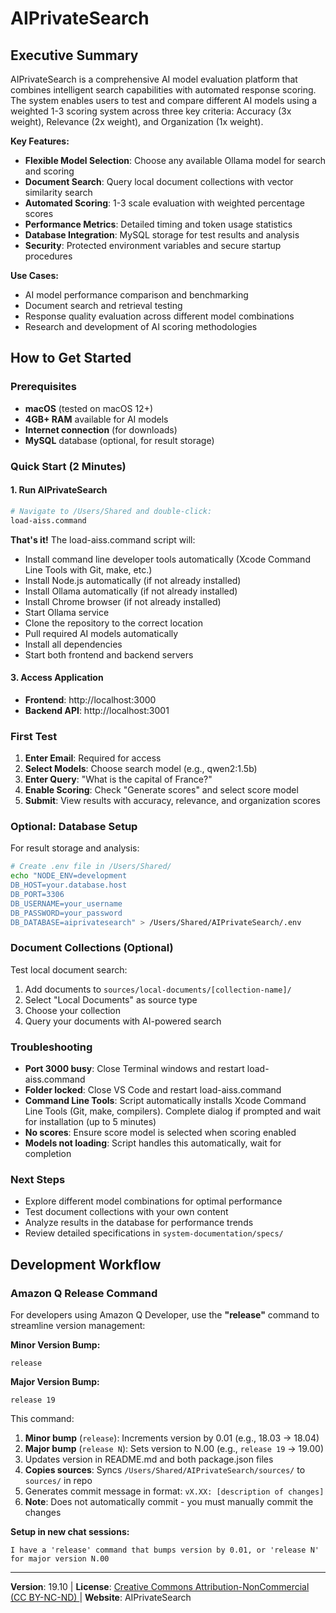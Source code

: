 # AIPrivateSearch

## Executive Summary

AIPrivateSearch is a comprehensive AI model evaluation platform that combines intelligent search capabilities with automated response scoring. The system enables users to test and compare different AI models using a weighted 1-3 scoring system across three key criteria: Accuracy (3x weight), Relevance (2x weight), and Organization (1x weight).

**Key Features:**
- **Flexible Model Selection**: Choose any available Ollama model for search and scoring
- **Document Search**: Query local document collections with vector similarity search
- **Automated Scoring**: 1-3 scale evaluation with weighted percentage scores
- **Performance Metrics**: Detailed timing and token usage statistics
- **Database Integration**: MySQL storage for test results and analysis
- **Security**: Protected environment variables and secure startup procedures

**Use Cases:**
- AI model performance comparison and benchmarking
- Document search and retrieval testing
- Response quality evaluation across different model combinations
- Research and development of AI scoring methodologies

## How to Get Started

### Prerequisites
- **macOS** (tested on macOS 12+)
- **4GB+ RAM** available for AI models
- **Internet connection** (for downloads)
- **MySQL** database (optional, for result storage)

### Quick Start (2 Minutes)

#### 1. Run AIPrivateSearch
```bash
# Navigate to /Users/Shared and double-click:
load-aiss.command
```

**That's it!** The load-aiss.command script will:
- Install command line developer tools automatically (Xcode Command Line Tools with Git, make, etc.)
- Install Node.js automatically (if not already installed)
- Install Ollama automatically (if not already installed)
- Install Chrome browser (if not already installed)
- Start Ollama service
- Clone the repository to the correct location
- Pull required AI models automatically
- Install all dependencies
- Start both frontend and backend servers

#### 3. Access Application
- **Frontend**: http://localhost:3000
- **Backend API**: http://localhost:3001

### First Test
1. **Enter Email**: Required for access
2. **Select Models**: Choose search model (e.g., qwen2:1.5b)
3. **Enter Query**: "What is the capital of France?"
4. **Enable Scoring**: Check "Generate scores" and select score model
5. **Submit**: View results with accuracy, relevance, and organization scores

### Optional: Database Setup
For result storage and analysis:
```bash
# Create .env file in /Users/Shared/
echo "NODE_ENV=development
DB_HOST=your.database.host
DB_PORT=3306
DB_USERNAME=your_username
DB_PASSWORD=your_password
DB_DATABASE=aiprivatesearch" > /Users/Shared/AIPrivateSearch/.env
```

### Document Collections (Optional)
Test local document search:
1. Add documents to `sources/local-documents/[collection-name]/`
2. Select "Local Documents" as source type
3. Choose your collection
4. Query your documents with AI-powered search

### Troubleshooting
- **Port 3000 busy**: Close Terminal windows and restart load-aiss.command
- **Folder locked**: Close VS Code and restart load-aiss.command
- **Command Line Tools**: Script automatically installs Xcode Command Line Tools (Git, make, compilers). Complete dialog if prompted and wait for installation (up to 5 minutes)
- **No scores**: Ensure score model is selected when scoring enabled
- **Models not loading**: Script handles this automatically, wait for completion

### Next Steps
- Explore different model combinations for optimal performance
- Test document collections with your own content
- Analyze results in the database for performance trends
- Review detailed specifications in `system-documentation/specs/`

## Development Workflow

### Amazon Q Release Command
For developers using Amazon Q Developer, use the **"release"** command to streamline version management:

**Minor Version Bump:**
```
release
```

**Major Version Bump:**
```
release 19
```

This command:
1. **Minor bump** (`release`): Increments version by 0.01 (e.g., 18.03 → 18.04)
2. **Major bump** (`release N`): Sets version to N.00 (e.g., `release 19` → 19.00)
3. Updates version in README.md and both package.json files
4. **Copies sources**: Syncs `/Users/Shared/AIPrivateSearch/sources/` to `sources/` in repo
5. Generates commit message in format: `vX.XX: [description of changes]`
6. **Note**: Does not automatically commit - you must manually commit the changes

**Setup in new chat sessions:**
```
I have a 'release' command that bumps version by 0.01, or 'release N' for major version N.00
```

---

**Version**: 19.10 | **License**: [Creative Commons Attribution-NonCommercial (CC BY-NC-ND) ](https://creativecommons.org/licenses/by-nc-nd/4.0/)| **Website**: AIPrivateSearch
